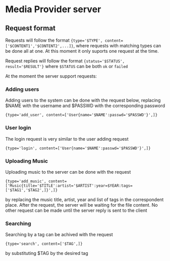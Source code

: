 # Media Provider server

## Request format

Requests will follow the format `{type='$TYPE', content=['$CONTENT1','$CONTENT2',...]}`,
where requests with matching types can be done all at one. At this moment it only suports
one request at the time.

Request replies will follow the format 
```{status='$STATUS', result='$RESULT'}``` 
where `$STATUS` can be both `ok` or `failed`

At the moment the server support requests:

### Adding users

Adding users to the system can be done with the request below, replacing $NAME with the username
and $PASSWD with the corresponding password

```{type='add_user', content=['User{name='$NAME':passwd='$PASSWD'}',]}```

### User login

The login request is very similar to the user adding request

```{type='login', content=['User{name='$NAME':passwd='$PASSWD'}',]}```

### Uploading Music

Uploading music to the server can be done with the request 

```{type='add_music', content=['Music{title='$TITLE':artist='$ARTIST':year=$YEAR:tags=['$TAG1','$TAG2',]}',]}```

by replacing the music title, artist, year and list of tags in the correspondent place.
After the request, the server will be waiting for the file content. No other request can be made
until the server reply is sent to the client

### Searching

Searching by a tag can be achived with the request  

```{type='search', content=['$TAG',]}```

by substituting $TAG by the desired tag
